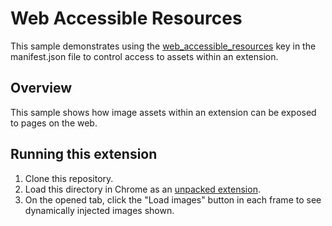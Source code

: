# Web Accessible Resources

This sample demonstrates using the [web_accessible_resources](https://developer.chrome.com/docs/extensions/mv3/manifest/web_accessible_resources/)
key in the manifest.json file to control access to assets within an extension.

## Overview

This sample shows how image assets within an extension can be exposed to pages on the web.

## Running this extension

1. Clone this repository.
2. Load this directory in Chrome as an [unpacked extension](https://developer.chrome.com/docs/extensions/mv3/getstarted/development-basics/#load-unpacked).
3. On the opened tab, click the "Load images" button in each frame to see dynamically injected images shown.
